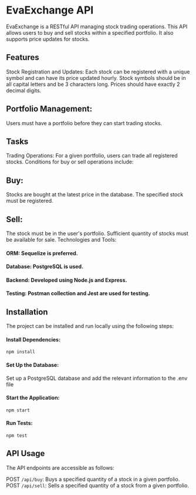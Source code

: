 # EvaExchange API
EvaExchange is a RESTful API managing stock trading operations. This API allows users to buy and sell stocks within a specified portfolio. It also supports price updates for stocks.

## Features
Stock Registration and Updates: Each stock can be registered with a unique symbol and can have its price updated hourly. Stock symbols should be in all capital letters and be 3 characters long. Prices should have exactly 2 decimal digits.

## Portfolio Management: 
Users must have a portfolio before they can start trading stocks.

## Tasks
Trading Operations: For a given portfolio, users can trade all registered stocks. Conditions for buy or sell operations include:

## Buy:
Stocks are bought at the latest price in the database. The specified stock must be registered.
## Sell: 
The stock must be in the user's portfolio. Sufficient quantity of stocks must be available for sale.
Technologies and Tools:

#### ORM: Sequelize is preferred.
#### Database: PostgreSQL is used.
#### Backend: Developed using Node.js and Express.
#### Testing: Postman collection and Jest are used for testing.

## Installation
The project can be installed and run locally using the following steps:

#### Install Dependencies:
`npm install`

#### Set Up the Database:
Set up a PostgreSQL database and add the relevant information to the .env file

#### Start the Application:
`npm start`

#### Run Tests:
`npm test`

## API Usage
The API endpoints are accessible as follows:

POST `/api/buy`: Buys a specified quantity of a stock in a given portfolio.
POST `/api/sell`: Sells a specified quantity of a stock from a given portfolio.